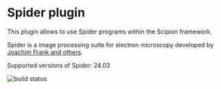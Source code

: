 # Spider plugin

 This plugin allows to use Spider programs within the Scipion framework.

 Spider is a image processing suite for electron microscopy developed by [Joachim Frank and others](https://spider.wadsworth.org/spider_doc/spider/docs/spider.html).

 Supported versions of Spider: 24.03

![build status](http://arquimedes.cnb.csic.es:9980/badges/spider_devel.svg "Build status")
